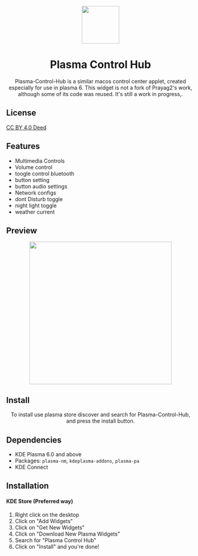 
<p align="center">
  <img src="https://raw.githubusercontent.com/zayronxio/Plasma-Control-Hub/main/img/logo.png" width=100/>
  <h1 align="center">Plasma Control Hub</h1>
  <p align="center">Plasma-Control-Hub is a similar macos control center applet, created especially for use in plasma 6. This widget is not a fork of Prayag2's work, although some of its code was reused. It's still a work in progress,.</center>
</p>



## License

[ CC BY 4.0 Deed ](https://creativecommons.org/licenses/by/4.0/deed.es)


## Features

- Multimedia Controls
- Volume control
- toogle control bluetooth
- button setting
- button audio settings
- Network configs
- dont Disturb toggle
- night light toggle
- weather current


## Preview

<p align="center">
  <img src="https://raw.githubusercontent.com/zayronxio/Plasma-Control-Hub/refs/heads/main/img/preview.jpg" width=380/>
</p>


## Install

<p align="center">To install use plasma store discover and search for Plasma-Control-Hub, and press the install button.</p>


## Dependencies
- KDE Plasma 6.0 and above
- Packages: `plasma-nm`, `kdeplasma-addons`, `plasma-pa`
- KDE Connect

## Installation
#### KDE Store (Preferred way)
1. Right click on the desktop
2. Click on "Add Widgets"
3. Click on "Get New Widgets"
4. Click on "Download New Plasma Widgets"
5. Search for "Plasma Control Hub"
6. Click on "Install" and you're done!

